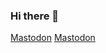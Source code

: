 ### Hi there 👋

[Mastodon](https://infosec.exchange/@cyber5w)
<a rel="me" href="https://infosec.exchange/@cyber5w">Mastodon</a>


<!--
**cyber5w/cyber5w** is a ✨ _special_ ✨ repository because its `README.md` (this file) appears on your GitHub profile.

